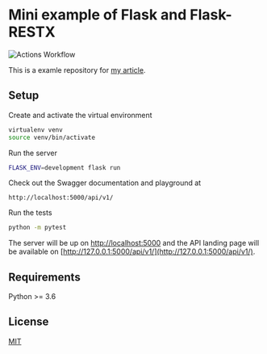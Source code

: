 # Mini example of Flask and Flask-RESTX

![Actions Workflow](https://github.com/po5i/flask-mini-rest/workflows/Flask/badge.svg)

This is a examle repository for [my article](https://dev.to/po5i/how-to-add-basic-unit-test-to-a-python-flask-app-using-pytest-1m7a).

## Setup

Create and activate the virtual environment

```bash
virtualenv venv
source venv/bin/activate
```

Run the server

```bash
FLASK_ENV=development flask run
```

Check out the Swagger documentation and playground at

```
http://localhost:5000/api/v1/
```

Run the tests

```bash
python -m pytest
```

The server will be up on [http://localhost:5000](http://localhost:5000)
and the API landing page will be available on [http://127.0.0.1:5000/api/v1/](http://127.0.0.1:5000/api/v1/).

## Requirements

Python >= 3.6

## License

[MIT](http://www.opensource.org/licenses/mit-license.html)
